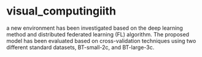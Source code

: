 # visual_computingiith
a new environment has been investigated based on the deep learning method and distributed federated learning (FL) algorithm. The proposed model has been evaluated based on cross-validation techniques using two different standard datasets, BT-small-2c, and BT-large-3c. 
